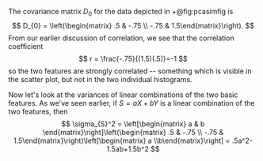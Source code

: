 

The covariance matrix $D_{0}$ for the data depicted in +@fig:pcasimfig is
$$
D_{0} = \left(\begin{matrix} .5 & -.75 \\ -.75 & 1.5\end{matrix}\right).
$$
From our earlier discussion of correlation, we see that the correlation coefficient
$$
r = \frac{-.75}{(1.5)(.5)}=-1
$$
so the two features are strongly correlated -- something which is visible in the scatter plot,
but not in the two individual histograms.


Now let's look at the variances of linear combinations of the two basic features.  As we've
seen earlier, if $S=aX+bY$ is a linear combination of the two features, then 
$$
\sigma_{S}^2 = \left[\begin{matrix} a & b \end{matrix}\right]\left(\begin{matrix} .5 & -.75 \\ -.75 & 1.5\end{matrix}\right)\left[\begin{matrix} a \\b\end{matrix}\right] = .5a^2-1.5ab+1.5b^2
$$
